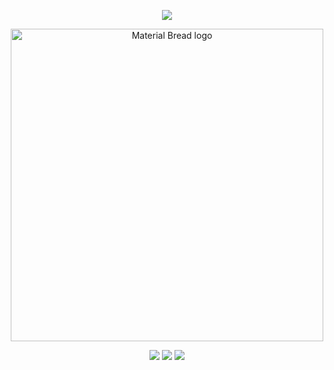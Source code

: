 <div align="center">
  
  ![](https://komarev.com/ghpvc/?username=atervir&color=85807d)
<p align="center">
    <img width="500" src="https://files.catbox.moe/8vak2k.png" alt="Material Bread logo">
</p>

[![](https://files.catbox.moe/5p9umi.png)](https://rentry.co/atervir)
[![](https://files.catbox.moe/310i4f.png)](https://atervir.atabook.org/)
[![](https://files.catbox.moe/dwvfgr.png)](https://pronouns.cc/@atervir)
